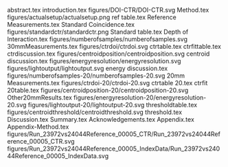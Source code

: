 abstract.tex
introduction.tex
figures/DOI-CTR/DOI-CTR.svg
Method.tex
figures/actualsetup/actualsetup.png
ref table.tex
Reference Measurements.tex
Standard Coincidence.tex
figures/standardctr/standardctr.png
Standard table.tex
Depth of Interaction.tex
figures/numberofsamples/numberofsamples.svg
30mmMeasurements.tex
figures/ctrdoi/ctrdoi.svg
ctrtable.tex
ctrfittable.tex
ctrdiscussion.tex
figures/centroidposition/centroidposition.svg
centroid discussion.tex
figures/energyresolution/energyresolution.svg
figures/lightoutput/lightoutput.svg
energy discussion.tex
figures/numberofsamples-20/numberofsamples-20.svg
20mm Measurements.tex
figures/ctrdoi-20/ctrdoi-20.svg
ctrtable 20.tex
ctrfit 20table.tex
figures/centroidposition-20/centroidposition-20.svg
Other20mmResults.tex
figures/energyresolution-20/energyresolution-20.svg
figures/lightoutput-20/lightoutput-20.svg
thresholdtable.tex
figures/centroidthreshold/centroidthreshold.svg
threshold.tex
Discussion.tex
Summary.tex
Acknowledgements.tex
Appendix.tex
Appendix-Method.tex
figures/Run_23972vs24044Reference_00005_CTR/Run_23972vs24044Reference_00005_CTR.svg
figures/Run_23972vs24044Reference_00005_IndexData/Run_23972vs24044Reference_00005_IndexData.svg